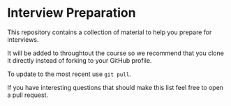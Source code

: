 # Interview Preparation

This repository contains a collection of material to help you prepare for interviews.

It will be added to throughtout the course so we recommend that you clone it directly instead of forking to your GitHub profile.

To update to the most recent use `git pull`.

If you have interesting questions that should make this list feel free to open a pull request.

